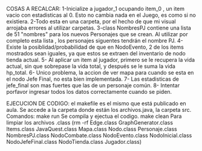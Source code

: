 COSAS A RECALCAR:
1-Inicialize a jugador_1 ocupando item_0 , un item vacio con estadisticas al 0. Esto no cambia nada en el Juego, es como si no existiera.
2-Todo esta en una carpeta, por el hecho de que mi visual arrojaba errores al utilizar carpetas. 
3-class NombresPJ contiene una lista de 51 "nombres" para los nuevos Personajes que se crean. Al utilizar por completo esta lista , los personajes siguentes tendrán el nombre PJ.
4-Existe la posiblidad/probabilidad de que en NodoEvento, 2 de los items mostrados sean iguales, ya que estos se extraen del inventario de nodo tienda actual.
5- Al aplicar un item al jugador, primero se le recupera la vida actual, sin que sobrepase la vida total, y después se le suma la vida hp_total.
6- Unico problema, la accion de ver mapa para cuando se esta en el nodo Jefe Final, no esta bien implementada.
7- Las estadisticas de jefe_final son mas fuertes que las de un personaje común.
8- Intentar porfavor ingresar todos los datos correctamente cuando se piden.

EJECUCION DE CODIGO:
el makefile es el mismo que está publicado en aula.
Se accede a la carpeta donde están los archivos.java, la carpeta src.
Comandos:
make run      Se compila y ejectua el codigo.
make clean    Para limpiar los archivos .class  (rm -rf Edge.class GraphGenerator.class Items.class JavaQuest.class Mapa.class Nodo.class Personaje.class NombresPJ.class NodoCombate.class NodoEvento.class NodoInicial.class NodoJefeFinal.class NodoTienda.class Jugador.class)

